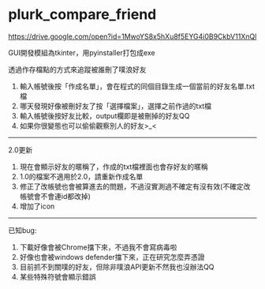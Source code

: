 # plurk_compare_friend
https://drive.google.com/open?id=1MwoYS8x5hXu8f5EYG4i0B9CkbV11XnQl

GUI開發模組為tkinter，用pyinstaller打包成exe

透過作存檔點的方式來追蹤被誰刪了噗浪好友

1. 輸入帳號後按「作成名單」，會在程式的同個目錄生成一個當前的好友名單.txt檔
2. 哪天發現好像被刪好友了按「選擇檔案」，選擇之前作過的txt檔
3. 輸入帳號後按好友比較，output欄即是被刪掉的好友QQ
4. 如果你很變態也可以偷偷觀察別人的好友>_<
-----------------
2.0更新
1. 現在會顯示好友的暱稱了，作成的txt檔裡面也會存好友的暱稱
2. 1.0的檔案不適用於2.0，請重新作成名單
3. 修正了改帳號也會被算進去的問題，不過沒實測過不確定有沒有效(不確定改帳號會不會連id都改掉)
4. 增加了icon

-----------------
已知bug:

1. 下載好像會被Chrome擋下來，不過我不會寫病毒啦
2. 好像也會被windows defender擋下來，正在研究怎麼弄憑證
3. 目前抓不到關噗的好友，但除非噗浪API更新不然我也沒辦法QQ
4. 某些特殊符號會顯示錯誤
